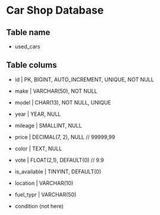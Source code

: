 # Car Shop Database

## Table name

- used_cars

## Table  colums

- id | PK, BIGINT, AUTO_INCREMENT, UNIQUE, NOT NULL
- make | VARCHAR(50), NOT NULL
- model | CHAR(13), NOT NULL, UNIQUE
- year | YEAR, NULL
- mileage | SMALLINT, NULL
- price | DECIMAL(7, 2), NULL // 99999,99
- color | TEXT, NULL
- vote | FLOAT(2,1), DEFAULT(0) // 9.9
- is_available | TINYINT, DEFAULT(0)
- location | VARCHAR(10) 
- fuel_typr | VARCHAR(50)


- condition (not here)

